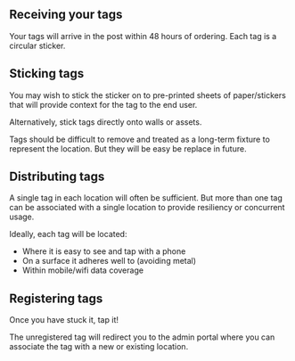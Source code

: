 ## Receiving your tags

Your tags will arrive in the post within 48 hours of ordering. Each tag is a circular sticker.

## Sticking tags
You may wish to stick the sticker on to pre-printed sheets of paper/stickers that will provide context for the tag to the end user.

Alternatively, stick tags directly onto walls or assets.

Tags should be difficult to remove and treated as a long-term fixture to represent the location. But they will be easy be replace in future.

## Distributing tags
A single tag in each location will often be sufficient. But more than one tag can be associated with a single location to provide resiliency or concurrent usage.

Ideally, each tag will be located:
- Where it is easy to see and tap with a phone
- On a surface it adheres well to (avoiding metal)
- Within mobile/wifi data coverage

## Registering tags
Once you have stuck it, tap it!

The unregistered tag will redirect you to the admin portal where you can associate the tag with a new or existing location.
<!--stackedit_data:
eyJoaXN0b3J5IjpbMzM5MTk1NjQ3XX0=
-->